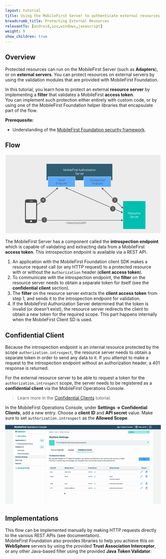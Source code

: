 ```yaml
---
layout: tutorial
title: Using the MobileFirst Server to authenticate external resources
breadcrumb_title: Protecting External Resources
relevantTo: [android,ios,windows,javascript]
weight: 9
show_children: true
---
```

## Overview
Protected resources can run on the MobileFirst Server (such as **Adapters**), or on **external servers**. You can protect resources on external servers by using the validation modules that are provided with MobileFirst Foundation.

In this tutorial, you learn how to protect an external **resource server** by implementing a **filter** that validates a MobileFirst **access token**.  
You can implement such protection either entirely with custom code, or by using one of the MobileFirst Foundation helper libraries that encapsulate part of the flow.

**Prerequesite:**  

* Understanding of the [MobileFirst Foundation security framework](../).

## Flow
![Protecting external resources diagram](external_resources_flow.jpg)

The MobileFirst Server has a component called the **introspection endpoint** which is capable of validating and extracting data from a MobileFirst **access token**. This introspection endpoint is available via a REST API.

1. An application with the MobileFirst Foundation client SDK makes a resource request call (or any HTTP request) to a protected resource with or without the `Authorization` header (**client access token**).
2. To communicate with the introspection endpoint, the **filter** on the resource server needs to obtain a separate token for itself (see the **confidential client** section).
3. The **filter** on the resource server extracts the **client access token** from step 1, and sends it to the introspection endpoint for validation.
4. If the MobileFirst Authorization Server determined that the token is invalid (or doesn't exist), the resource server redirects the client to obtain a new token for the required scope. This part happens internally when the MobileFirst Client SD is used.

## Confidential Client
Because the introspection endpoint is an internal resource protected by the scope `authorization.introspect`, the resource server needs to obtain a separate token in order to send any data to it. If you attempt to make a request to the introspection endpoint without an authorization header, a 401 response is returned.

For the external resource server to be able to request a token for the `authorization.introspect` scope, the server needs to be registered as a **confidential client** via the MobileFirst Operations Console.  

> Learn more in the [Confidential Clients](../confidential-clients/) tutorial.

In the MobileFirst Operations Console, under **Settings → Confidential Clients**, add a new entry. Choose a **client ID** and **API secret** value. Make sure to set `authorization.introspect` as the **Allowed Scope**.

<img class="gifplayer" alt="Configurting a confidential client" src="confidential-client.png"/>

## Implementations

This flow can be implemented manually by making HTTP requests directly to the various REST APIs (see documentation).  
MobileFirst Foundation also provides libraries to help you achieve this on **WebSphere** servers by using the provided **Trust Association Interceptor**, or any other Java-based filter using the provided **Java Token Validator**:
